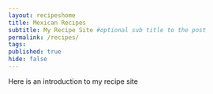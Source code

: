 ```yaml
---
layout: recipeshome
title: Mexican Recipes
subtitle: My Recipe Site #optional sub title to the post
permalink: /recipes/
tags:
published: true
hide: false
---
```


Here is an introduction to my recipe site
